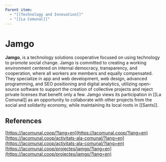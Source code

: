 ```yaml
---
Parent item:
  - "[[Technology and Innovation]]"
  - "[[La Comunal]]"
---
```

# Jamgo

**Jamgo**, is a technology solutions cooperative focused on using technology to promote social change. Jamgo is committed to creating a working environment centered on internal democracy, transparency, and cooperation, where all workers are members and equally compensated. They specialize in app and web development, web design, advanced programming, and SEO positioning and digital analytics, utilizing open-source software to support the creation of collective projects and reject private licenses that benefit only a few. Jamgo views its participation in [[La Comunal]] as an opportunity to collaborate with other projects from the social and solidarity economy, while maintaining its local roots in [[Sants]].

## References

[https://lacomunal.coop/?lang=en](https://lacomunal.coop/?lang=en)
[https://lacomunal.coop/activitats-ala-comunal/?lang=en](https://lacomunal.coop/activitats-ala-comunal/?lang=en)
[https://lacomunal.coop/projectes/jamgo/?lang=en](https://lacomunal.coop/projectes/jamgo/?lang=en)